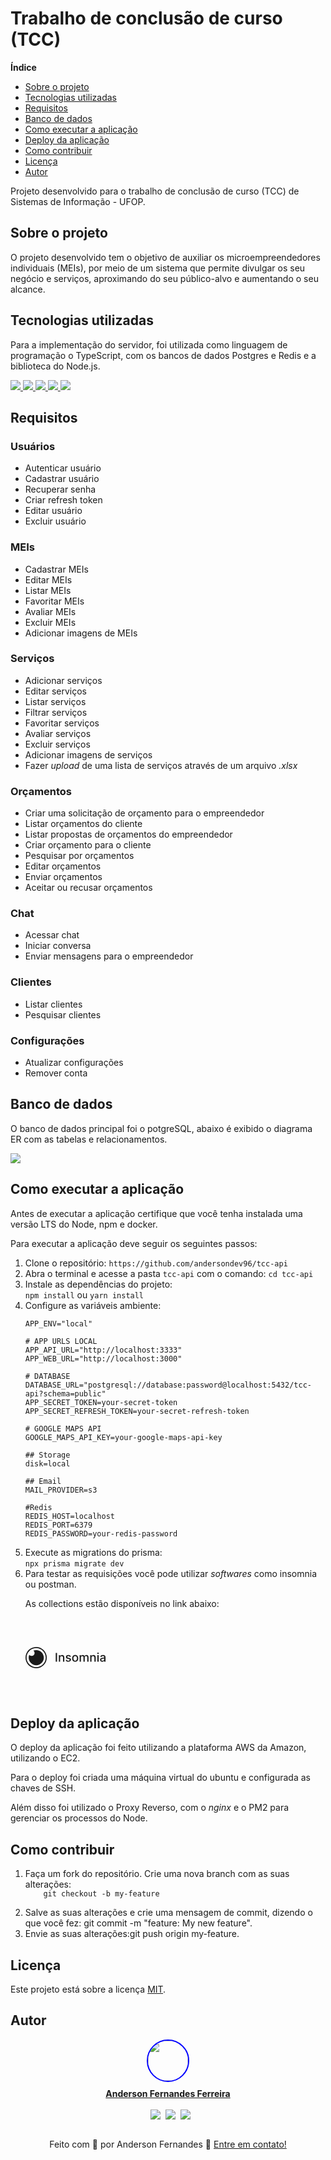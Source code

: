 # Trabalho de conclusão de curso (TCC)

<b> Índice </b>
<div>
<ul>
<li><a href="#sobre-o-projeto">Sobre o projeto</a></li>
<li><a href="#tecnologias-utilizadas">Tecnologias utilizadas</a></li>
<li><a href="#requisitos">Requisitos</a></li>
<li><a href="#banco-de-dados">Banco de dados</a></li>
<li><a href="#como-executar-a-aplicação">Como executar a aplicação</a></li>
<li><a href="#deploy-da-aplicação">Deploy da aplicação</a></li>
<li><a href="#como-contribuir">Como contribuir</a></li>
<li><a href="#licença">Licença</a></li>
<li><a href="#autor">Autor</a></li>
</ul>
<div>


Projeto desenvolvido para o trabalho de conclusão de curso (TCC) de Sistemas de Informação - UFOP.

## Sobre o projeto

O projeto desenvolvido tem o objetivo de auxiliar os microempreendedores individuais (MEIs), por meio de um sistema que permite divulgar os seu negócio e serviços, aproximando do seu público-alvo e aumentando o seu alcance.

## Tecnologias utilizadas

Para a implementação do servidor, foi utilizada como linguagem de programação o TypeScript, com os bancos de dados Postgres e Redis e a biblioteca do Node.js.

<div>
  <a href="https://www.typescriptlang.org/">
    <img src="https://img.shields.io/badge/TypeScript-007ACC?style=for-the-badge&logo=typescript&logoColor=white">
  </a>
  <a href="https://nodejs.org/en">
    <img src="https://img.shields.io/badge/Node.js-43853D?style=for-the-badge&logo=node.js&logoColor=white">
  </a>
  <a href="https://www.postgresql.org/">
    <img src="https://img.shields.io/badge/PostgreSQL-316192?style=for-the-badge&logo=postgresql&logoColor=white">
  </a>
  <a href="https://redis.io/">
    <img src="https://img.shields.io/badge/Redis-D9281A?style=for-the-badge&logo=redis&logoColor=white">
  </a>
  <a href="https://www.docker.com/">
    <img src="https://img.shields.io/badge/Docker-2496ED?style=for-the-badge&logo=docker&logoColor=white">
  </a>
</div>


## Requisitos

### Usuários
<ul>
  <li>Autenticar usuário</li>
  <li>Cadastrar usuário</li>
  <li>Recuperar senha</li>
  <li>Criar refresh token</li>
  <li>Editar usuário</li>
  <li>Excluir usuário</li>
</ul>

### MEIs
<ul>
  <li>Cadastrar MEIs</li>
  <li>Editar MEIs</li>
  <li>Listar MEIs</li>
  <li>Favoritar MEIs</li>
  <li>Avaliar MEIs</li>
  <li>Excluir MEIs</li>
  <li>Adicionar imagens de MEIs</li>
</ul>

### Serviços
<ul>
  <li>Adicionar serviços</li>
  <li>Editar serviços</li>
  <li>Listar serviços</li>
  <li>Filtrar serviços</li>
  <li>Favoritar serviços</li>
  <li>Avaliar serviços</li>
  <li>Excluir serviços</li>
  <li>Adicionar imagens de serviços</li>
  <li>Fazer <i>upload</i> de uma lista de serviços através de um arquivo <i>.xlsx</i>
</ul>


### Orçamentos
<ul>
  <li>Criar uma solicitação de orçamento para o empreendedor</li>
  <li>Listar orçamentos do cliente</li>
  <li>Listar propostas de orçamentos do empreendedor</li>
  <li>Criar orçamento para o cliente</li>
  <li>Pesquisar por orçamentos</li>
  <li>Editar orçamentos</li>
  <li>Enviar orçamentos</li>
  <li>Aceitar ou recusar orçamentos</li>
</ul>

### Chat
<ul>
  <li>Acessar chat</li>
  <li>Iniciar conversa</li>
  <li>Enviar mensagens para o empreendedor</li>
</ul>


### Clientes
<ul>
  <li>Listar clientes</li>
  <li>Pesquisar clientes</li>
</ul>

### Configurações
<ul>
  <li>Atualizar configurações</li>
  <li>Remover conta</li>
</ul>

## Banco de dados

O banco de dados principal foi o potgreSQL, abaixo é exibido o diagrama ER com as tabelas e relacionamentos.

<img src="tcc-api - public.png">

## Como executar a aplicação
Antes de executar a aplicação certifique que você tenha instalada uma versão LTS do Node, npm e docker.

Para executar a aplicação deve seguir os seguintes passos:

<ol>
  <li>Clone o repositório:
  <code>https://github.com/andersondev96/tcc-api</code>
  <li>Abra o terminal e acesse a pasta <code>tcc-api</code> com o comando: <code>cd tcc-api</code>
  <li>Instale as dependências do projeto:<br>
  <code>npm install</code> ou <code>yarn install</code>
  <li>Configure as variáveis ambiente:

<br>

  ```
  APP_ENV="local"

# APP URLS LOCAL
APP_API_URL="http://localhost:3333"
APP_WEB_URL="http://localhost:3000"

# DATABASE
DATABASE_URL="postgresql://database:password@localhost:5432/tcc-api?schema=public"
APP_SECRET_TOKEN=your-secret-token
APP_SECRET_REFRESH_TOKEN=your-secret-refresh-token

# GOOGLE MAPS API
GOOGLE_MAPS_API_KEY=your-google-maps-api-key

## Storage
disk=local

## Email
MAIL_PROVIDER=s3

#Redis
REDIS_HOST=localhost
REDIS_PORT=6379
REDIS_PASSWORD=your-redis-password

  ```

  </li>
  <li>Execute as migrations do prisma: <br>
  <code>npx prisma migrate dev</code></li>
<li>Para testar as requisições você pode utilizar <i>softwares</i> como insomnia ou postman.

As collections estão disponíveis no link abaixo:

<a href="insomnia-All_2023-10-15.json" target="_blank">

<svg xmlns="http://www.w3.org/2000/svg" width="128" height="128" viewBox="0 0 128 128"><path fill="currentColor" d="M17.033 46.967C7.626 46.967 0 54.593 0 64s7.626 17.033 17.033 17.033S34.064 73.407 34.064 64s-7.624-17.033-17.03-17.033zm0 1.732c8.45 0 15.301 6.85 15.301 15.301c0 8.45-6.85 15.3-15.3 15.3c-8.451 0-15.302-6.85-15.302-15.3c0-8.45 6.851-15.3 15.301-15.3zm.192 3.176c-1.637 0-3.197.324-4.621.912a4.716 4.716 0 1 1-6.592 6.592A12.085 12.085 0 0 0 5.1 64c0 6.696 5.428 12.125 12.125 12.125c6.696 0 12.125-5.429 12.125-12.125s-5.43-12.125-12.125-12.125zm98.832 4.018c-.707 0-1.287.552-1.287 1.218c0 .667.58 1.211 1.287 1.211c.701 0 1.285-.544 1.285-1.21c0-.667-.584-1.22-1.285-1.22zm-67.686.558v13.936h2.102V56.45H48.37zM58.537 59.8c-1.572 0-2.599.729-3.082 1.838h-.13v-1.701H53.37v10.45h2.035v-6.204c0-1.668 1.02-2.62 2.436-2.62c1.381 0 2.219.905 2.219 2.422v6.403h2.035v-6.649c0-2.585-1.422-3.94-3.559-3.94zm10.166 0c-2.361 0-4.035 1.245-4.035 3.096c0 1.483.898 2.47 2.857 2.906l1.77.388c1.007.225 1.476.673 1.476 1.327c0 .81-.863 1.443-2.197 1.443c-1.218 0-2-.525-2.246-1.553l-1.967.301c.34 1.85 1.88 2.89 4.227 2.89c2.524 0 4.271-1.34 4.271-3.232c0-1.476-.938-2.388-2.857-2.83l-1.66-.38c-1.15-.273-1.648-.66-1.64-1.368c-.007-.803.864-1.375 2.02-1.375c1.266 0 1.852.702 2.09 1.402l1.844-.328c-.422-1.626-1.694-2.687-3.953-2.687zm10.797 0c-2.946 0-4.873 2.157-4.873 5.41c0 3.232 1.927 5.389 4.873 5.389s4.871-2.157 4.871-5.389c0-3.253-1.925-5.41-4.871-5.41zm12.068 0c-1.381 0-2.408.688-2.843 1.838h-.13v-1.701h-1.952v10.45h2.033v-6.443c0-1.408.987-2.388 2.144-2.388c1.13 0 1.912.748 1.912 1.884v6.948h2.028v-6.662c0-1.26.769-2.17 2.095-2.17c1.076 0 1.96.598 1.96 2.013v6.819h2.035V63.38c0-2.388-1.333-3.58-3.225-3.58c-1.504 0-2.633.722-3.137 1.838h-.11c-.455-1.143-1.415-1.838-2.81-1.838zm17.174 0c-1.572 0-2.6.729-3.084 1.838h-.129v-1.701h-1.953v10.45h2.035v-6.204c0-1.668 1.021-2.62 2.436-2.62c1.382 0 2.219.905 2.219 2.422v6.403h2.035v-6.649c0-2.585-1.422-3.94-3.559-3.94zm15.201 0c-1.891 0-3.632.762-4.312 2.668l1.912.435c.3-.741 1.06-1.457 2.428-1.457c1.313 0 1.988.687 1.988 1.871v.05c0 .74-.762.727-2.64.945c-1.98.23-4.008.748-4.008 3.123c0 2.054 1.543 3.185 3.53 3.185c1.73 0 2.703-.877 3.09-1.66h.083v1.428H128v-6.94c0-3.041-2.396-3.648-4.057-3.648zm-8.914.137v10.45h2.035v-10.45h-2.035zM79.506 61.5c1.912 0 2.81 1.703 2.81 3.703c0 2.007-.898 3.688-2.81 3.688c-1.926 0-2.824-1.68-2.824-3.688c0-2 .898-3.703 2.824-3.703zm46.459 3.77v1.347c0 1.239-.987 2.37-2.682 2.37c-1.15 0-1.978-.519-1.978-1.526c0-1.089.965-1.476 2.142-1.633c.66-.088 2.225-.266 2.518-.558z"/></svg>

</a>
</ol>

## Deploy da aplicação
O deploy da aplicação foi feito utilizando a plataforma AWS da Amazon, utilizando o EC2.

Para o deploy foi criada uma máquina virtual do ubuntu e configurada as chaves de SSH.

Além disso foi utilizado o Proxy Reverso, com o <i>nginx</i> e o PM2 para gerenciar os processos do Node.

## Como contribuir
<ol>
<li>
  Faça um fork do repositório.
  Crie uma nova branch com as suas alterações:
  
  <code>
    git checkout -b my-feature
  </code>
  </li>

<li>Salve as suas alterações e crie uma mensagem de commit, dizendo o que você fez: git commit -m "feature: My new feature".
</li>

<li>
Envie as suas alterações:git push origin my-feature.
</li>
</ol>

## Licença
 <p>Este projeto está sobre a licença <a href="LICENSE">MIT</a>.

## Autor

<div style="display:flex; flex-direction:column; align-items: center;">
  <a href="https://www.linkedin.com/in/anderson-fernandes96/">
    <div style="display: flex; flex-direction: column; align-items: center; gap: 10px">
    <img src="https://avatars.githubusercontent.com/u/49786548?v=4" width="64" style="border: 2px solid blue; border-radius: 50px" />
    <strong>Anderson Fernandes Ferreira</strong>
    </div><br>
    <div style="display:flex; flex-direction:row;gap:8px;">
  <a href="https://instagram.com/anderson_ff13" target="_blank"><img src="https://img.shields.io/badge/-Instagram-%23E4405F?style=for-the-badge&logo=instagram&logoColor=white" target="_blank"></a>
  <a href = "mailto:andersonfferreira96@gmail.com.br"><img src="https://img.shields.io/badge/-Gmail-%23333?style=for-the-badge&logo=gmail&logoColor=white" target="_blank"></a> 
  <a href="https://www.linkedin.com/in/anderson-fernandes96/" target="_blank"><img src="https://img.shields.io/badge/-LinkedIn-%230077B5?style=for-the-badge&logo=linkedin&logoColor=white" target="_blank"></a> 
  </div>
</div>

</a>
<br>
<p style="text-align: center;">
  Feito com 💚 por Anderson Fernandes 👋 
  <a href="https://www.linkedin.com/in/anderson-fernandes96/">Entre em contato!</a>
  <br>
</p>
